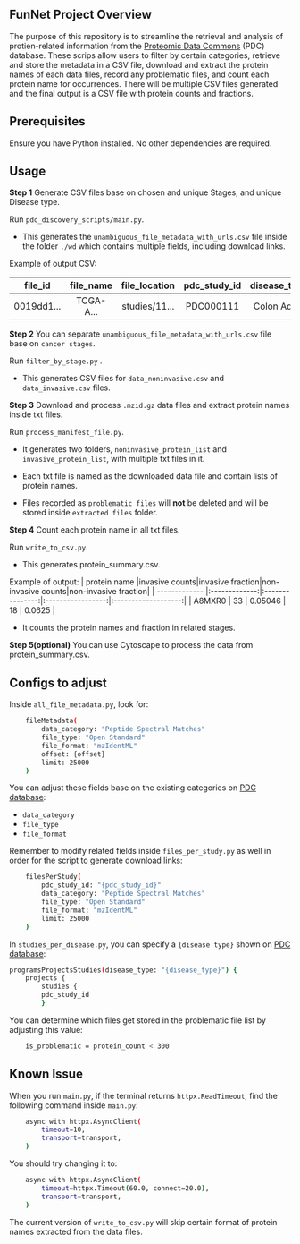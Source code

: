 ## FunNet Project Overview

The purpose of this repository is to streamline the retrieval and analysis of protien-related information from the [Proteomic Data Commons](https://proteomic.datacommons.cancer.gov/pdc/) (PDC) database. These scrips allow users to filter by certain categories, retrieve and store the metadata in a CSV file, download and extract the protein names of each data files, record any problematic files, and count each protein name for occurrences. There will be multiple CSV files generated and the final output is a CSV file with protein counts and fractions. 

## Prerequisites

Ensure you have Python installed. No other dependencies are required. 

## Usage

**Step 1** Generate CSV files base on chosen and unique Stages, and unique Disease type. 

Run `pdc_discovery_scripts/main.py`.

- This generates the `unambiguous_file_metadata_with_urls.csv` file inside the folder `./wd` which contains multiple fields, including download links.

Example of output CSV:

| file_id  |file_name|file_location|pdc_study_id|disease_type|tumor_stage|download_url|
| -------- |:-------:|:-----------:|:----------:|:----------:|:---------:|:----------:|
|0019dd1...|TCGA-A...|studies/11...|PDC000111   |Colon Ade...|Stage IIA  |https://d...|

**Step 2** You can separate `unambiguous_file_metadata_with_urls.csv` file base on `cancer stages`. 

Run `filter_by_stage.py` .

- This generates CSV files for `data_noninvasive.csv` and `data_invasive.csv` files.

**Step 3** Download and process `.mzid.gz` data files and extract protein names inside txt files.

Run `process_manifest_file.py`. 

- It generates two folders, `noninvasive_protein_list` and `invasive_protein_list`, with multiple txt files in it. 

- Each txt file is named as the downloaded data file and contain lists of protein names. 

- Files recorded as `problematic files` will **not** be deleted and will be stored inside `extracted files` folder. 

**Step 4** Count each protein name in all txt files.

Run `write_to_csv.py`.

- This generates protein_summary.csv.

Example of output: 
| protein name  |invasive counts|invasive fraction|non-invasive counts|non-invasive fraction|
| ------------- |:-------------:|:---------------:|:-----------------:|:-------------------:|
| A8MXR0        | 33            | 0.05046         | 18                | 0.0625              |

- It counts the protein names and fraction in related stages.

**Step 5(optional)** You can use Cytoscape to process the data from protein_summary.csv. 

## Configs to adjust
Inside `all_file_metadata.py`, look for:
```bash
    fileMetadata(
        data_category: "Peptide Spectral Matches"
        file_type: "Open Standard"
        file_format: "mzIdentML"
        offset: {offset}
        limit: 25000
    ) 
```
You can adjust these fields base on the existing categories on [PDC database](https://proteomic.datacommons.cancer.gov/pdc/):
- `data_category`
- `file_type`
- `file_format`

Remember to modify related fields inside `files_per_study.py` as well in order for the script to generate download links: 
```bash
    filesPerStudy(
        pdc_study_id: "{pdc_study_id}"
        data_category: "Peptide Spectral Matches"
        file_type: "Open Standard"
        file_format: "mzIdentML"
        limit: 25000
    )
```
In `studies_per_disease.py`, you can specify a `{disease type}` shown on [PDC database](https://proteomic.datacommons.cancer.gov/pdc/):
```bash
programsProjectsStudies(disease_type: "{disease_type}") {
    projects {
        studies {
        pdc_study_id
        }
```
You can determine which files get stored in the problematic file list by adjusting this value: 
```bash
    is_problematic = protein_count < 300
```

## Known Issue

When you run `main.py`, if the terminal returns `httpx.ReadTimeout`, find the following command inside `main.py`:
```bash
    async with httpx.AsyncClient(
        timeout=10,
        transport=transport,
    )
```
You should try changing it to: 

```bash
    async with httpx.AsyncClient(
        timeout=httpx.Timeout(60.0, connect=20.0),
        transport=transport,
    )
```

The current version of `write_to_csv.py` will skip certain format of protein names extracted from the data files. 
